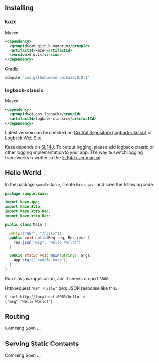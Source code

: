 ## Installing
### kaze
Maven

```xml
<dependency>
  <groupId>com.github.mamorum</groupId>
  <artifactId>kaze</artifactId>
  <version>0.0.1</version>
</dependency>
```

Gradle

```gradle
compile 'com.github.mamorum:kaze:0.0.1'
```

### logback-classic
Maven

```xml
<dependency>
  <groupId>ch.qos.logback</groupId>
  <artifactId>logback-classic</artifactId>
</dependency>
```

Latest version can be checked on [Central Repository (logback-classic)](http://search.maven.org/#search%7Cga%7C1%7Cg%3A%22ch.qos.logback%22%20AND%20a%3A%22logback-classic%22) or [Logback Web Site](http://logback.qos.ch/).

Kaze depends on [SLF4J](http://www.slf4j.org/index.html). To output logging, please add logback-classic or other logging implementation to your app. The way to switch logging frameworks is written in the [SLF4J user manual](http://www.slf4j.org/manual.html).


## Hello World

In the package `sample.kaze`, create `Main.java` and save the following code.

```java
package sample.kaze;

import kaze.App;
import kaze.Http;
import kaze.http.Req;
import kaze.http.Res;

public class Main {

  @Http({"GET", "/hello"})
  public void hello(Req req, Res res) {
    res.json("msg", "Hello World!");
  }

  public static void main(String[] args) {
    App.start("sample.kaze");
  }
}
```

Run it as java application, and it serves on port `8080`.

Http request `"GET /hello"` gets JSON response like this.

```txt
$ curl http://localhost:8080/hello -s
{"msg":"Hello World!"}
```


## Routing
Comming Soon ...


## Serving Static Contents
Comming Soon ...

